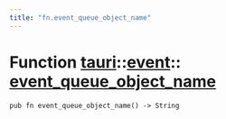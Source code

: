 ```yaml
---
title: "fn.event_queue_object_name"
---
```


# Function [tauri](/docs/api/rust/tauri/../index.html)::​[event](/docs/api/rust/tauri/index.html)::​[event_queue_object_name](/docs/api/rust/tauri/)

    pub fn event_queue_object_name() -> String
      